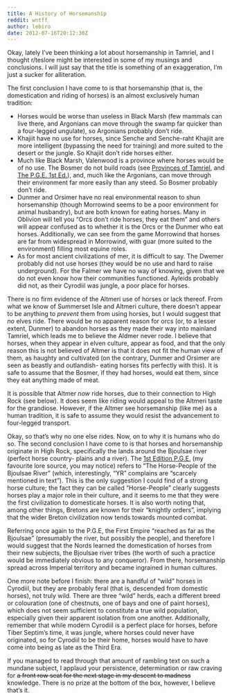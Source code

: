 ```yaml
---
title: A History of Horsemanship
reddit: wntff
author: lebiro
date: 2012-07-16T20:12:30Z
---
```


Okay, lately I’ve been thinking a lot about horsemanship in Tamriel, and I
thought r/teslore might be interested in some of my musings and conclusions. I
will just say that the title is something of an exaggeration, I’m just a sucker
for alliteration.

The first conclusion I have come to is that horsemanship (that is, the
domestication and riding of horses) is an almost exclusively human tradition:

- Horses would be worse than useless in Black Marsh (few mammals can live there,
  and Argonians can move through the swamp far quicker than a four-legged
  ungulate), so Argonians probably don’t ride.
- Khajiit have no use for horses, since Senche and Senche-raht Khajiit are more
  intelligent (bypassing the need for training) and more suited to the desert or
  the jungle. So Khajiit don’t ride horses either.
- Much like Black Marsh, Valenwood is a province where horses would be of no
  use. The Bosmer do not build roads (see [Provinces of Tamriel][0], and [The
  P.G.E. 1st Ed.][1]), and, much like the Argonians, can move through their
  environment far more easily than any steed. So Bosmer probably don’t ride.
- Dunmer and Orsimer have no real environmental reason to shun horsemanship
  (though Morrowind seems to be a poor environment for animal husbandry), but
  are both known for eating horses. Many in Oblivion will tell you “Orcs don’t
  ride horses, they eat them” and others will appear confused as to whether it
  is the Orcs or the Dunmer who eat horses. Additionally, we can see from the
  game Morrowind that horses are far from widespread in Morrowind, with guar
  (more suited to the environment) filling most equine roles.
- As for most ancient civilizations of mer, it is difficult to say. The Dwemer
  probably did not use horses (they would be no use and hard to raise
  underground). For the Falmer we have no way of knowing, given that we do not
  even know how their communities functioned. Ayleids probably did not, as their
  Cyrodiil was jungle, a poor place for horses.

There is no firm evidence of the Altmeri use of horses or lack thereof. From
what we know of Summerset Isle and Altmeri culture, there doesn’t appear to be
anything to *prevent* them from using horses, but I would suggest that *no*
elves ride. There would be no apparent reason for orcs (or, to a lesser extent,
Dunmer) to abandon horses as they made their way into mainland Tamriel, which
leads me to believe the Aldmer never rode. I believe that horses, when they
appear in elven culture, appear as food, and that the only reason this is not
believed of Altmer is that it does not fit the human view of them, as haughty
and cultivated (on the contrary, Dunmer and Orsimer are seen as beastly and
outlandish- eating horses fits perfectly with this). It is safe to assume that
the Bosmer, if they had horses, would eat them, since they eat anything made of
meat.

It is possible that Altmer *now* ride horses, due to their connection to High
Rock (see below). It does seem like riding would appeal to the Altmeri taste for
the grandiose. However, if the Altmer see horsemanship (like me) as a human
tradition, it is safe to assume they would resist the advancement to four-legged
transport.

Okay, so that’s why no one else rides. Now, on to why it is humans who do so.
The second conclusion I have come to is that horses and horsemanship originate
in High Rock, specifically the lands around the Bjoulsae river (perfect horse
country- plains and a river). The [1st Edition P.G.E.][2] (my favourite lore
source, you may notice) refers to “The Horse-People of the Bjoulsae River”
(which, interestingly, “YR” complains are “scarcely mentioned in text”). This is
the only suggestion I could find of a strong horse culture; the fact they can be
called “Horse-People” clearly suggests horses play a major role in their
culture, and it seems to me that they were the first civilization to domesticate
horses. It is also worth noting that, among other things, Bretons are known for
their “knightly orders”, implying that the wider Breton civilization now tends
towards mounted combat.

Referring once again to the P.G.E, the First Empire “reached as far as the
Bjoulsae” (presumably the river, but possibly the people), and therefore I would
suggest that the Nords learned the domestication of horses from their new
subjects, the Bjoulsae river tribes (the worth of such a practice would be
immediately obvious to any conqueror). From there, horsemanship spread across
Imperial territory and became ingrained in human cultures.

One more note before I finish: there are a handful of “wild” horses in Cyrodiil,
but they are probably feral (that is, descended from domestic horses), not truly
wild. There are three “wild” herds, each a different breed or colouration (one
of chestnuts, one of bays and one of paint horses), which does not seem
sufficient to constitute a true wild population, especially given their apparent
isolation from one another. Additionally, remember that while modern Cyrodiil is
a perfect place for horses, before Tiber Septim’s time, it was jungle, where
horses could never have originated, so for Cyrodiil to be their home, horses
would have to have come into being as late as the Third Era.

If you managed to read through that amount of rambling text on such a mundane
subject, I applaud your persistence, determination or raw craving for
~~a front row seat for the next stage in my descent to madness~~ knowledge.
There is no prize at the bottom of the box, however, I believe that’s it.

[0]: https://www.uesp.net/wiki/Lore:Provinces_of_Tamriel
[1]: https://www.uesp.net/wiki/Lore:Pocket_Guide_to_the_Empire,_1st_Edition/Aldmeri_Dominion
[2]: https://www.imperial-library.info/content/pocket-guide-empire-first-edition-high-rock
